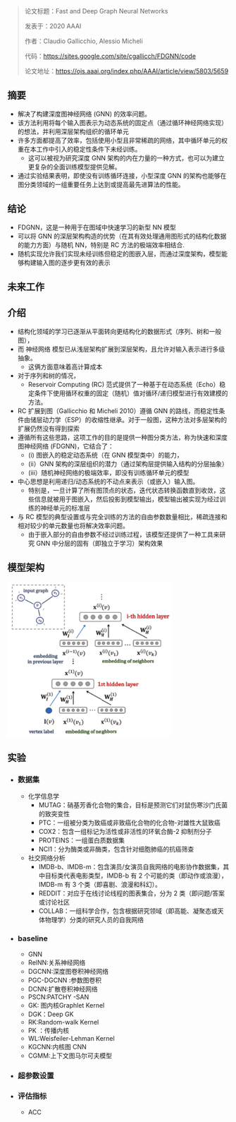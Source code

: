 > 论文标题：Fast and Deep Graph Neural Networks
>
> 发表于：2020  AAAI
>
> 作者：Claudio Gallicchio, Alessio Micheli
>
> 代码：https://sites.google.com/site/cgallicch/FDGNN/code
>
> 论文地址：https://ojs.aaai.org/index.php/AAAI/article/view/5803/5659

## 摘要

- 解决了构建深度图神经网络 (GNN) 的效率问题。
- 该方法利用将每个输入图表示为动态系统的固定点（通过循环神经网络实现）的想法，并利用深层架构组织的循环单元
- 许多方面都提高了效率，包括使用小型且非常稀疏的网络，其中循环单元的权重在本工作中引入的稳定性条件下未经训练。
  - 这可以被视为研究深度 GNN  架构的内在力量的一种方式，也可以为建立更复杂的全面训练模型提供见解。
- 通过实验结果表明，即使没有训练循环连接，小型深度 GNN  的架构也能够在图分类领域的一组重要任务上达到或提高最先进算法的性能。

## 结论

- FDGNN，这是一种用于在图域中快速学习的新型 NN 模型
- 可以将 GNN 的深层架构构造的优势（在其有效处理通用图形式的结构化数据的能力方面）与随机 NN，特别是 RC 方法的极端效率相结合.
- 随机实现允许我们实现未经训练但稳定的图嵌入层，而通过深度架构，模型能够构建输入图的逐步更有效的表示

## 未来工作

## 介绍

- 结构化领域的学习已逐渐从平面转向更结构化的数据形式（序列、树和一般图），
- 而 神经网络 模型已从浅层架构扩展到深层架构，且允许对输入表示进行多级抽象。
  - 这俩方面意味着高计算成本
- 对于序列和树的情况，
  - Reservoir Computing (RC)  范式提供了一种基于在动态系统（Echo）稳定条件下使用循环权重的固定（随机）值对循环/递归模型进行有效建模的方法。
- RC 扩展到图（Gallicchio 和 Micheli 2010）遵循 GNN 的路线，而稳定性条件由储层动力学（ESP）的收缩性继承。对于一般图，这种方法对多层架构的扩展仍然没有得到探索
- 遵循所有这些思路，这项工作的目的是提供一种图分类方法，称为快速和深度图神经网络 (FDGNN)，它结合了：
  - (i) 图嵌入的稳定动态系统（在 GNN 模型类中）的能力，
  - (ii）GNN 架构的深层组织的潜力（通过架构层提供输入结构的分层抽象）
  - (iii）随机神经网络的极端效率，即没有训练循环单元的模型
- 中心思想是利用递归/动态系统的不动点来表示（或嵌入）输入图。
  - 特别是，一旦计算了所有图顶点的状态，迭代状态转换函数直到收敛，这些信息就被用于图嵌入，然后投影到模型输出，模型输出被实现为经过训练的神经单元的标准层
- 与 RC 模型的典型设置或与完全训练的方法的自由参数数量相比，稀疏连接和相对较少的单元数量也将解决效率问题。
  - 由于嵌入部分的自由参数不经过训练过程，该模型还提供了一种工具来研究 GNN 中分层的固有（即独立于学习）架构效果

## 模型架构

 ![1](img/1.png)

## 实验

- ### 数据集

  - 化学信息学
    - MUTAG：硝基芳香化合物的集合，目标是预测它们对鼠伤寒沙门氏菌的致突变性
    - PTC：一组被分类为致癌或非致癌化合物的化合物-对雄性大鼠致癌
    - COX2：包含一组标记为活性或非活性的环氧合酶-2 抑制剂分子
    - PROTEINS：一组蛋白质数据集
    - NCI1：分为酶类或非酶类，包含针对细胞肺癌的抗癌筛查
  - 社交网络分析
    - IMDB-b、IMDB-m：包含演员/女演员自我网络的电影协作数据集，其中目标类代表电影类型，IMDB-b 有 2 个可能的类（即动作或浪漫），IMDB-m 有 3  个类（即喜剧、浪漫和科幻）。 
    - REDDIT：对应于在线讨论线程的图表集合，分为 2 类（即问题/答案或讨论社区
    - COLLAB：一组科学合作，包含根据研究领域（即高能、凝聚态或天体物理学）分类的研究人员的自我网络

- ### baseline

  - GNN 
  - RelNN:关系神经网络
  - DGCNN:深度图卷积神经网络
  - PGC-DGCNN :参数图卷积
  - DCNN:扩散卷积神经网络
  - PSCN:PATCHY -SAN
  - GK: 图内核Graphlet Kernel 
  - DGK：Deep GK
  - RK:Random-walk Kernel
  - PK ：传播内核
  - WL:Weisfeiler-Lehman Kernel 
  - KGCNN:内核图 CNN 
  - CGMM:上下文图马尔可夫模型

- ### 超参数设置

- ### 评估指标

  - ACC
